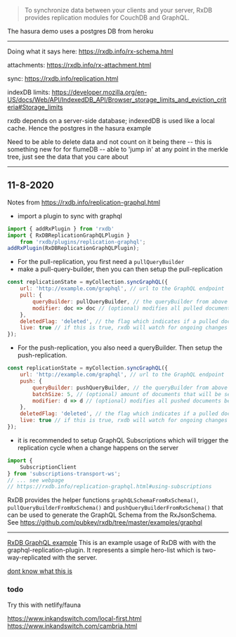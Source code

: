 > To synchronize data between your clients and your server, RxDB provides replication modules for CouchDB and GraphQL.

The hasura demo uses a postgres DB from heroku

-------------------------------------------------

Doing what it says here: https://rxdb.info/rx-schema.html

attachments: https://rxdb.info/rx-attachment.html

sync: https://rxdb.info/replication.html

indexDB limits: https://developer.mozilla.org/en-US/docs/Web/API/IndexedDB_API/Browser_storage_limits_and_eviction_criteria#Storage_limits

rxdb depends on a server-side database; indexedDB is used like a local cache. Hence the postgres in the hasura example

Need to be able to delete data and not count on it being there -- this is something new for for flumeDB -- able to 'jump in' at any point in the merkle tree, just see the data that you care about

------------------------------------------------------

## 11-8-2020
Notes from https://rxdb.info/replication-graphql.html

* import a plugin to sync with graphql
```js
import { addRxPlugin } from 'rxdb'
import { RxDBReplicationGraphQLPlugin }
    from 'rxdb/plugins/replication-graphql';
addRxPlugin(RxDBReplicationGraphQLPlugin);
```

* For the pull-replication, you first need a `pullQueryBuilder`
* make a pull-query-builder, then you can then setup the pull-replication
```js
const replicationState = myCollection.syncGraphQL({
    url: 'http://example.com/graphql', // url to the GraphQL endpoint
    pull: {
        queryBuilder: pullQueryBuilder, // the queryBuilder from above
        modifier: doc => doc // (optional) modifies all pulled documents before they are handeled by RxDB. Returning null will skip the document.
    },
    deletedFlag: 'deleted', // the flag which indicates if a pulled document is deleted
    live: true // if this is true, rxdb will watch for ongoing changes and sync them, when false, a one-time-replication will be done
});
```

* For the push-replication, you also need a queryBuilder. Then setup the push-replication.
```js
const replicationState = myCollection.syncGraphQL({
    url: 'http://example.com/graphql', // url to the GraphQL endpoint
    push: {
        queryBuilder: pushQueryBuilder, // the queryBuilder from above
        batchSize: 5, // (optional) amount of documents that will be send in one batch
        modifier: d => d // (optional) modifies all pushed documents before they are send to the GraphQL endpoint. Returning null will skip the document.
    },
    deletedFlag: 'deleted', // the flag which indicates if a pulled document is deleted
    live: true // if this is true, rxdb will watch for ongoing changes and sync them
});
```

* it is recommended to setup GraphQL Subscriptions which will trigger the replication cycle when a change happens on the server

```js
import {
    SubscriptionClient
} from 'subscriptions-transport-ws';
// ... see webpage
// https://rxdb.info/replication-graphql.html#using-subscriptions
```

RxDB provides the helper functions `graphQLSchemaFromRxSchema()`, `pullQueryBuilderFromRxSchema()` and `pushQueryBuilderFromRxSchema()` that can be used to generate the GraphQL Schema from the RxJsonSchema. See https://github.com/pubkey/rxdb/tree/master/examples/graphql

-------------------------------------------------

[RxDB GraphQL example](https://github.com/pubkey/rxdb/tree/master/examples/graphql)
This is an example usage of RxDB with with the graphql-replication-plugin. It represents a simple hero-list which is two-way-replicated with the server.

[dont know what this is](https://www.apollographql.com/blog/full-stack-react-graphql-tutorial-582ac8d24e3b/)

### todo
Try this with netlify/fauna

https://www.inkandswitch.com/local-first.html
https://www.inkandswitch.com/cambria.html






